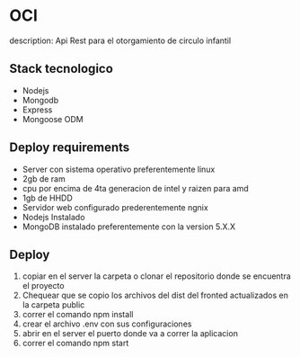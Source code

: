 # OCI

description: Api Rest para el otorgamiento de circulo infantil

## Stack tecnologico

- Nodejs
- Mongodb
- Express
- Mongoose ODM

## Deploy requirements

- Server con sistema operativo preferentemente linux
- 2gb de ram
- cpu por encima de 4ta generacion de intel y raizen para amd
- 1gb de HHDD
- Servidor web configurado prederentemente ngnix
- Nodejs Instalado
- MongoDB instalado preferentemente con la version 5.X.X

## Deploy

1. copiar en el server la carpeta o clonar el repositorio donde se encuentra el proyecto
2. Chequear que se copio los archivos del dist del fronted actualizados en la carpeta public
3. correr el comando npm install
4. crear el archivo .env con sus configuraciones
5. abrir en el server el puerto donde va a correr la aplicacion
6. correr el comando npm start
